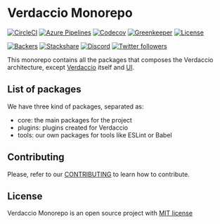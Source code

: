 # Verdaccio Monorepo

[![CircleCI](https://circleci.com/gh/verdaccio/monorepo.svg?style=svg)](https://circleci.com/gh/verdaccio/monorepo)
[![Azure Pipelines](https://dev.azure.com/verdaccioopensource/monorepo/_apis/build/status/verdaccio.monorepo?branchName=master)](https://dev.azure.com/verdaccioopensource/monorepo/_build/latest?definitionId=1&branchName=master)
[![Codecov](https://codecov.io/gh/verdaccio/monorepo/branch/master/graph/badge.svg)](https://codecov.io/gh/verdaccio/monorepo)
[![Greenkeeper](https://badges.greenkeeper.io/verdaccio/monorepo.svg)](https://greenkeeper.io/)
[![License](https://img.shields.io/github/license/verdaccio/monorepo)](./LICENSE)

[![Backers](https://opencollective.com/verdaccio/tiers/backer/badge.svg?label=Backer&color=brightgreen)](https://opencollective.com/verdaccio)
[![Stackshare](https://img.shields.io/badge/Follow%20on-StackShare-blue.svg?logo=stackshare&style=flat)](https://stackshare.io/verdaccio)
[![Discord](https://img.shields.io/discord/388674437219745793?logo=discord)](http://chat.verdaccio.org/)
[![Twitter followers](https://img.shields.io/twitter/follow/verdaccio_npm.svg?style=social&label=Follow)](https://twitter.com/verdaccio_npm)

This monorepo contains all the packages that composes the Verdaccio architecture, except [Verdaccio](https://github.com/verdaccio/verdaccio) itself and [UI](https://github.com/verdaccio/ui).

## List of packages

We have three kind of packages, separated as:

- core: the main packages for the project
- plugins: plugins created for Verdaccio
- tools: our own packages for tools like ESLint or Babel

## Contributing

Please, refer to our [CONTRIBUTING](CONTRIBUTING.md) to learn how to contribute.

## License

Verdaccio Monorepo is an open source project with [MIT license](LICENSE)
